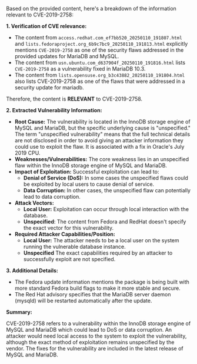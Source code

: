 Based on the provided content, here's a breakdown of the information relevant to CVE-2019-2758:

**1. Verification of CVE relevance:**

*   The content from `access.redhat.com_ef7bb520_20250110_191807.html` and `lists.fedoraproject.org_6b9c7bc9_20250110_191813.html` explicitly mentions `CVE-2019-2758` as one of the security flaws addressed in the provided updates for MariaDB and MySQL.
*   The content from `usn.ubuntu.com_d637904f_20250110_191816.html` lists `CVE-2019-2758` as a vulnerability fixed in MariaDB 10.3.
* The content from `lists.opensuse.org_b3c43882_20250110_191804.html` also lists CVE-2019-2758 as one of the flaws that were addressed in a security update for mariadb.

Therefore, the content is **RELEVANT** to CVE-2019-2758.

**2. Extracted Vulnerability Information:**

*   **Root Cause:** The vulnerability is located in the InnoDB storage engine of MySQL and MariaDB, but the specific underlying cause is "unspecified." The term "unspecified vulnerability" means that the full technical details are not disclosed in order to avoid giving an attacker information they could use to exploit the flaw. It is associated with a fix in Oracle's July 2019 CPU.
*   **Weaknesses/Vulnerabilities:** The core weakness lies in an unspecified flaw within the InnoDB storage engine of MySQL and MariaDB.
*   **Impact of Exploitation:** Successful exploitation can lead to:
    *   **Denial of Service (DoS):** In some cases the unspecified flaws could be exploited by local users to cause denial of service.
    *   **Data Corruption:** In other cases, the unspecified flaw can potentially lead to data corruption.
*   **Attack Vectors:**
    *   **Local User:** Exploitation can occur through local interaction with the database.
    *   **Unspecified**: The content from Fedora and RedHat doesn't specify the exact vector for this vulnerability.
*  **Required Attacker Capabilities/Position:**
    *   **Local User:** The attacker needs to be a local user on the system running the vulnerable database instance.
    *   **Unspecified** The exact capabilities required by an attacker to successfully exploit are not specified.

**3. Additional Details:**

*   The Fedora update information mentions the package is being built with more standard Fedora build flags to make it more stable and secure.
*   The Red Hat advisory specifies that the MariaDB server daemon (mysqld) will be restarted automatically after the update.

**Summary:**

CVE-2019-2758 refers to a vulnerability within the InnoDB storage engine of MySQL and MariaDB which could lead to DoS or data corruption. An attacker would need local access to the system to exploit the vulnerability, although the exact method of exploitation remains unspecified by the vendor. The fixes for the vulnerability are included in the latest release of MySQL and MariaDB.